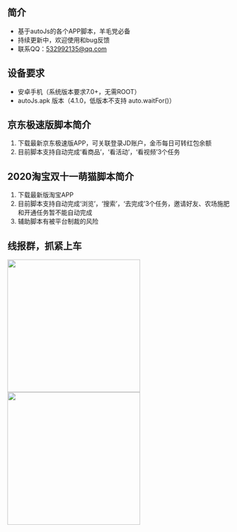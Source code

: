 ## 简介
* 基于autoJs的各个APP脚本，羊毛党必备
* 持续更新中，欢迎使用和bug反馈
* 联系QQ：532992135@qq.com

## 设备要求
* 安卓手机（系统版本要求7.0+，无需ROOT）
* autoJs.apk 版本（4.1.0，低版本不支持 auto.waitFor()）

## 京东极速版脚本简介
1. 下载最新京东极速版APP，可关联登录JD账户，金币每日可转红包余额
2. 目前脚本支持自动完成‘看商品’，‘看活动’，‘看视频’3个任务

## 2020淘宝双十一萌猫脚本简介
1. 下载最新版淘宝APP
2. 目前脚本支持自动完成‘浏览’，‘搜索’，‘去完成’3个任务，邀请好友、农场施肥和开通任务暂不能自动完成
3. 辅助脚本有被平台制裁的风险

## 线报群，抓紧上车
<img src="http://ww1.sinaimg.cn/large/b00510c9gy1gjx3krjz02j20u012utb1.jpg" width="300" />
<img src="http://ww1.sinaimg.cn/large/008b5xC6gy1gimu3w4sm6j30pz0s50w4.jpg" width="300" />
